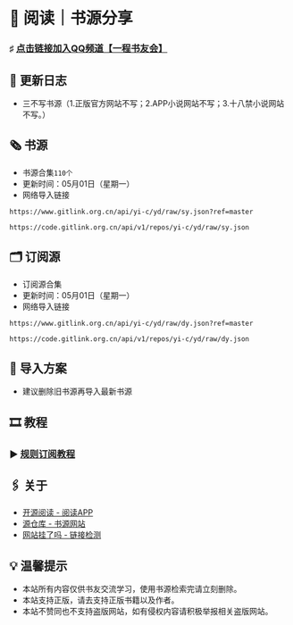 #  📖 阅读｜书源分享

### ♯ [点击链接加入QQ频道【一程书友会】](https://pd.qq.com/s/5g96aqkc3)

##  📢 更新日志

- 三不写书源（1.正版官方网站不写；2.APP小说网站不写；3.十八禁小说网站不写。）
 
##  🗞️ 书源

- 书源合集`110个`
- 更新时间：05月01日（星期一）
- 网络导入链接
```
https://www.gitlink.org.cn/api/yi-c/yd/raw/sy.json?ref=master
```
```
https://code.gitlink.org.cn/api/v1/repos/yi-c/yd/raw/sy.json
```

##  🗂️ 订阅源

- 订阅源合集
- 更新时间：05月01日（星期一）
- 网络导入链接
```
https://www.gitlink.org.cn/api/yi-c/yd/raw/dy.json?ref=master
```
```
https://code.gitlink.org.cn/api/v1/repos/yi-c/yd/raw/dy.json
```

##  💠 导入方案

- 建议删除旧书源再导入最新书源

##  🎞️ 教程

###  ▶️ [规则订阅教程](https://b23.tv/PQosCT0)

##  🖇️ 关于

- [开源阅读 - 阅读APP](https://www.coolapk.com/apk/io.legado.app.release)
- [源仓库 - 书源网站](http://www.yckceo.com/)
- [网站挂了吗 - 链接检测](https://gualemang.com/)

##  💡 温馨提示

- 本站所有内容仅供书友交流学习，使用书源检索完请立刻删除。
- 本站支持正版，请去支持正版书籍以及作者。
- 本站不赞同也不支持盗版网站，如有侵权内容请积极举报相关盗版网站。